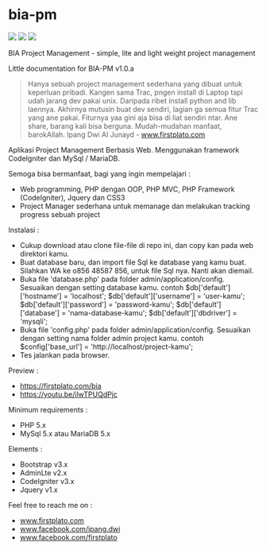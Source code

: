 # bia-pm

<img src="https://img.shields.io/github/license/ipang-dwi/xdesktop.svg" /> <img src="https://img.shields.io/badge/lab-firstplato.com-red.svg" /> <img src="https://img.shields.io/badge/need-donation-brightgreen.svg" />

BIA Project Management - simple, lite and light weight project management

Little documentation for BIA-PM v1.0.a

> Hanya sebuah project management sederhana yang dibuat untuk keperluan pribadi. Kangen sama Trac, pngen install di Laptop tapi udah jarang dev pakai unix. Daripada ribet install python and lib laennya. Akhirnya mutusin buat dev sendiri, lagian ga semua fitur Trac yang ane pakai.
  Fiturnya yaa gini aja bisa di liat sendiri ntar. Ane share, barang kali bisa berguna. Mudah-mudahan manfaat, barokAllah.
  Ipang Dwi Al Junayd - www.firstplato.com 

Aplikasi Project Management Berbasis Web. Menggunakan framework CodeIgniter dan MySql / MariaDB.

Semoga bisa bermanfaat, bagi yang ingin mempelajari :
- Web programming, PHP dengan OOP, PHP MVC, PHP Framework (CodeIgniter), Jquery dan CSS3
- Project Manager sederhana untuk memanage dan melakukan tracking progress sebuah project

Instalasi :
- Cukup download atau clone file-file di repo ini, dan copy kan pada web direktori kamu.
- Buat database baru, dan import file Sql ke database yang kamu buat. 
  Silahkan WA ke o856 48587 856, untuk file Sql nya. Nanti akan diemail. 
- Buka file 'database.php' pada folder admin/application/config. Sesuaikan dengan setting database kamu.
  contoh 
  $db['default']['hostname'] = 'localhost';
  $db['default']['username'] = 'user-kamu';
  $db['default']['password'] = 'password-kamu';
  $db['default']['database'] = 'nama-database-kamu';
  $db['default']['dbdriver'] = 'mysqli';
- Buka file 'config.php' pada folder admin/application/config. Sesuaikan dengan setting nama folder admin project kamu.
  contoh $config['base_url']	= 'http://localhost/project-kamu';
- Tes jalankan pada browser.

Preview :
- https://firstplato.com/bia
- https://youtu.be/ilwTPUQdPjc

Minimum requirements :
- PHP 5.x
- MySql 5.x atau MariaDB 5.x

Elements :
- Bootstrap v3.x
- AdminLte v2.x
- CodeIgniter v3.x
- Jquery v1.x

Feel free to reach me on : 
- www.firstplato.com
- www.facebook.com/ipang.dwi
- www.facebook.com/firstplato
